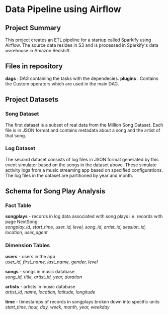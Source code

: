 # Data Pipeline using Airflow

## Project Summary

This project creates an ETL pipeline for a startup called Sparkify using Airflow. The source data resides in S3 and is processed in Sparkify's data warehouse in Amazon Redshift. 


## Files in repository

**dags**             : DAG containing the tasks with the dependecies. 
**plugins**          : Contains the Custom operators which are used in the main DAG.



## Project Datasets

### Song Dataset

The first dataset is a subset of real data from the Million Song Dataset. Each file is in JSON format and contains metadata about a song and the 
artist of that song.

### Log Dataset

The second dataset consists of log files in JSON format generated by this event simulator based on the songs in the dataset above. These simulate activity logs from a music streaming app based on specified configurations.
The log files in the dataset are partitioned by year and month. 


## Schema for Song Play Analysis

### Fact Table

**songplays** - records in log data associated with song plays i.e. records with page NextSong   
*songplay_id, start_time, user_id, level, song_id, artist_id, session_id, location, user_agent*

### Dimension Tables

**users** - users in the app  
*user_id, first_name, last_name, gender, level*

**songs** - songs in music database  
*song_id, title, artist_id, year, duration*

**artists** - artists in music database  
*artist_id, name, location, latitude, longitude*

**time** - timestamps of records in songplays broken down into specific units  
*start_time, hour, day, week, month, year, weekday*


